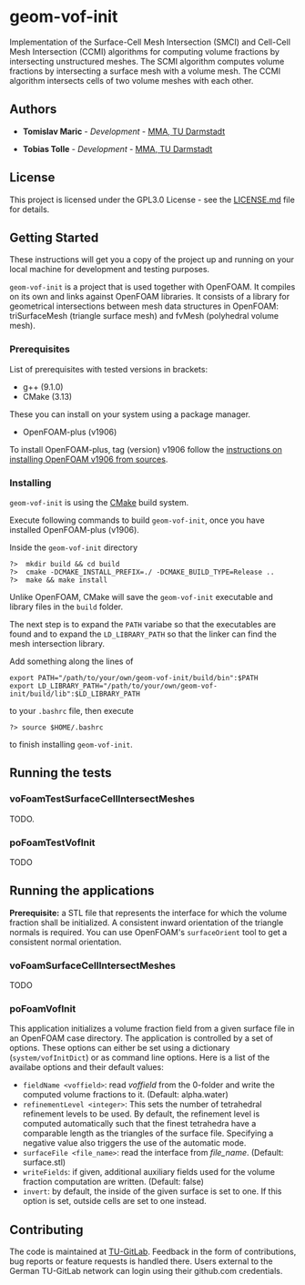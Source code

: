 # geom-vof-init

Implementation of the Surface-Cell Mesh Intersection (SMCI) and Cell-Cell Mesh Intersection (CCMI) algorithms for computing volume fractions by intersecting unstructured meshes. The SCMI algorithm computes volume fractions by intersecting a surface mesh with a volume mesh. The CCMI algorithm intersects cells of two volume meshes with each other.  

## Authors

* **Tomislav Maric** - *Development* - [MMA, TU Darmstadt](https://www.mma.tu-darmstadt.de/index/mitarbeiter_3/mitarbeiter_details_mma_43648.en.jsp)

* **Tobias Tolle** - *Development* - [MMA, TU Darmstadt](https://www.mathematik.tu-darmstadt.de/fb/personal/details/tobias_tolle.de.jsp)

## License

This project is licensed under the GPL3.0 License - see the [LICENSE.md](LICENSE.md) file for details.

## Getting Started

These instructions will get you a copy of the project up and running on your local machine for development and testing purposes. 

`geom-vof-init` is a project that is used together with OpenFOAM. It compiles on its own and links against OpenFOAM libraries. It consists of a library for geometrical intersections between mesh data structures in OpenFOAM: triSurfaceMesh (triangle surface mesh) and fvMesh (polyhedral volume mesh). 

### Prerequisites

List of prerequisites with tested versions in brackets:

* g++   (9.1.0)
* CMake (3.13) 

These you can install on your system using a package manager.

* OpenFOAM-plus (v1906)

To install OpenFOAM-plus, tag (version) v1906 follow the [instructions on installing OpenFOAM v1906 from sources](https://develop.openfoam.com/Development/OpenFOAM-plus).

### Installing

`geom-vof-init` is using the [CMake](https://cmake.org) build system.  

Execute following commands to build `geom-vof-init`, once you have installed OpenFOAM-plus (v1906). 

Inside the `geom-vof-init` directory


```
?>  mkdir build && cd build 
?>  cmake -DCMAKE_INSTALL_PREFIX=./ -DCMAKE_BUILD_TYPE=Release ..
?>  make && make install
```

Unlike OpenFOAM, CMake will save the `geom-vof-init` executable and library files in the `build` folder.

The next step is to expand the `PATH` variabe so that the executables are found and to expand the `LD_LIBRARY_PATH` so that the linker can find the mesh intersection library. 

Add something along the lines of 


```
export PATH="/path/to/your/own/geom-vof-init/build/bin":$PATH
export LD_LIBRARY_PATH="/path/to/your/own/geom-vof-init/build/lib":$LD_LIBRARY_PATH

```  

to your `.bashrc` file, then execute

```
?> source $HOME/.bashrc
```

to finish installing `geom-vof-init`. 

## Running the tests 

### voFoamTestSurfaceCellIntersectMeshes
TODO.

### poFoamTestVofInit
TODO

## Running the applications 
**Prerequisite:** a STL file that represents the interface for which the volume fraction shall be initialized. A consistent inward orientation of the triangle normals
is required. You can use OpenFOAM's `surfaceOrient` tool to get a consistent normal orientation.

### voFoamSurfaceCellIntersectMeshes
TODO

### poFoamVofInit
This application initializes a volume fraction field from a given surface file in an OpenFOAM case directory. The application is controlled by a set of options.
These options can either be set using a dictionary (`system/vofInitDict`) or as command line options. Here is a list of the availabe options and their default values:
* `fieldName <voffield>`: read *voffield* from the 0-folder and write the computed volume fractions to it. (Default: alpha.water)
* `refinementLevel <integer>`: This sets the number of tetrahedral refinement levels to be used. By default, the refinement level is computed automatically such that
    the finest tetrahedra have a comparable length as the triangles of the surface file. Specifying a negative value also triggers the use of the automatic mode.
* `surfaceFile <file_name>`: read the interface from *file_name*. (Default: surface.stl)
* `writeFields`: if given, additional auxiliary fields used for the volume fraction computation are written. (Default: false)
* `invert`: by default, the inside of the given surface is set to one. If this option is set, outside cells are set to one instead.

## Contributing

The code is maintained at [TU-GitLab](https://git.rwth-aachen.de/leia/geom-vof-init). Feedback in the form of contributions, bug reports or feature requests is handled there. Users external to the German TU-GitLab network can login using their github.com credentials. 
